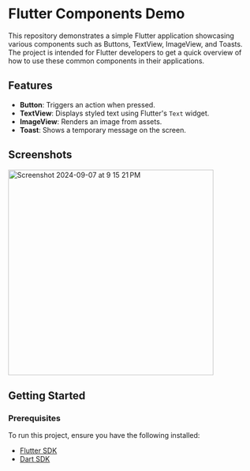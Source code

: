 # Flutter Components Demo

This repository demonstrates a simple Flutter application showcasing various components such as Buttons, TextView, ImageView, and Toasts. The project is intended for Flutter developers to get a quick overview of how to use these common components in their applications.

## Features

- **Button**: Triggers an action when pressed.
- **TextView**: Displays styled text using Flutter's `Text` widget.
- **ImageView**: Renders an image from assets.
- **Toast**: Shows a temporary message on the screen.

## Screenshots

<img width="416" alt="Screenshot 2024-09-07 at 9 15 21 PM" src="https://github.com/user-attachments/assets/9e4000e3-3d44-4192-8f12-672499fb33d8">


## Getting Started

### Prerequisites

To run this project, ensure you have the following installed:

- [Flutter SDK](https://flutter.dev/docs/get-started/install)
- [Dart SDK](https://dart.dev/get-dart)
